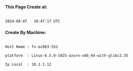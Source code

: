 
   
#### This Page Create at:

```bash

2024-08-07 - 10:47:17 UTC

```

#### Create By Machine:

```bash

Host Name : fv-az883-552

platform  : Linux-6.5.0-1025-azure-x86_64-with-glibc2.35

Ip Local  : 10.1.1.12

```

